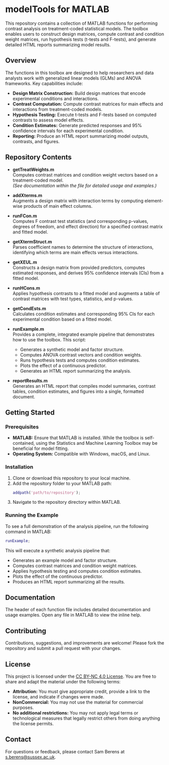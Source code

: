 # modelTools for MATLAB

This repository contains a collection of MATLAB functions for performing contrast analysis on treatment-coded statistical models. The toolbox enables users to construct design matrices, compute contrast and condition weight matrices, run hypothesis tests (t-tests and F-tests), and generate detailed HTML reports summarizing model results.

## Overview

The functions in this toolbox are designed to help researchers and data analysts work with generalized linear models (GLMs) and ANOVA frameworks. Key capabilities include:

- **Design Matrix Construction:** Build design matrices that encode experimental conditions and interactions.
- **Contrast Computation:** Compute contrast matrices for main effects and interactions from treatment-coded models.
- **Hypothesis Testing:** Execute t-tests and F-tests based on computed contrasts to assess model effects.
- **Condition Estimates:** Generate predicted responses and 95% confidence intervals for each experimental condition.
- **Reporting:** Produce an HTML report summarizing model outputs, contrasts, and figures.

## Repository Contents

- **getTreatWeights.m**  
  Computes contrast matrices and condition weight vectors based on a treatment-coded model.  
  *(See documentation within the file for detailed usage and examples.)*

- **addXterms.m**  
  Augments a design matrix with interaction terms by computing element-wise products of main effect columns.

- **runFCon.m**  
  Computes F contrast test statistics (and corresponding p-values, degrees of freedom, and effect direction) for a specified contrast matrix and fitted model.

- **getXtermStruct.m**  
  Parses coefficient names to determine the structure of interactions, identifying which terms are main effects versus interactions.

- **getXEUL.m**  
  Constructs a design matrix from provided predictors, computes estimated responses, and derives 95% confidence intervals (CIs) from a fitted model.

- **runHCons.m**  
  Applies hypothesis contrasts to a fitted model and augments a table of contrast matrices with test types, statistics, and p-values.

- **getCondEsts.m**  
  Calculates condition estimates and corresponding 95% CIs for each experimental condition based on a fitted model.

- **runExample.m**  
  Provides a complete, integrated example pipeline that demonstrates how to use the toolbox. This script:
  - Generates a synthetic model and factor structure.
  - Computes ANOVA contrast vectors and condition weights.
  - Runs hypothesis tests and computes condition estimates.
  - Plots the effect of a continuous predictor.
  - Generates an HTML report summarizing the analysis.

- **reportResults.m**  
  Generates an HTML report that compiles model summaries, contrast tables, condition estimates, and figures into a single, formatted document.

## Getting Started

### Prerequisites

- **MATLAB:** Ensure that MATLAB is installed. While the toolbox is self-contained, using the Statistics and Machine Learning Toolbox may be beneficial for model fitting.
- **Operating System:** Compatible with Windows, macOS, and Linux.

### Installation

1. Clone or download this repository to your local machine.
2. Add the repository folder to your MATLAB path:
   ```matlab
   addpath('path/to/repository');
   ```
3. Navigate to the repository directory within MATLAB.

### Running the Example

To see a full demonstration of the analysis pipeline, run the following command in MATLAB:
```matlab
runExample;
```
This will execute a synthetic analysis pipeline that:
- Generates an example model and factor structure.
- Computes contrast matrices and condition weight matrices.
- Applies hypothesis testing and computes condition estimates.
- Plots the effect of the continuous predictor.
- Produces an HTML report summarizing all the results.

## Documentation

The header of each function file includes detailed documentation and usage examples. Open any file in MATLAB to view the inline help.

## Contributing

Contributions, suggestions, and improvements are welcome! Please fork the repository and submit a pull request with your changes.

## License

This project is licensed under the [CC BY-NC 4.0 License](https://creativecommons.org/licenses/by/4.0/legalcode.en).
You are free to share and adapt the material under the following terms:
- **Attribution:** You must give appropriate credit, provide a link to the license, and indicate if changes were made.
- **NonCommercial:** You may not use the material for commercial purposes.
- **No additional restrictions:** You may not apply legal terms or technological measures that legally restrict others from doing anything the license permits.

## Contact
For questions or feedback, please contact Sam Berens at [s.berens@sussex.ac.uk](mailto:s.berens@sussex.ac.uk).
